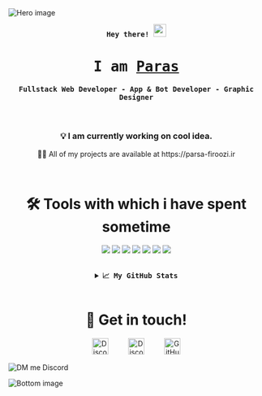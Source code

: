 <img src="https://cdn.discordapp.com/attachments/776425421968244768/881109192331624448/hero-svg.png" alt="Hero image">

<p align="center"><samp><b> Hey there! <img src="https://media.giphy.com/media/hvRJCLFzcasrR4ia7z/giphy.gif" width="25px"> </b></samp></p>
<p align="center"><h1 align="center"><samp> I am <a href="https://parsa-firoozi.ir/">Paras </a> </samp></h1></p>
<p align="center"><h4 align="center"><samp> Fullstack Web Developer - App & Bot Developer - Graphic Designer </samp></h4></p>
<br>

<h3 align="center">💡 I am currently working on cool idea.</h3>


<p align="center"> 👨‍💻 All of my projects are available at https://parsa-firoozi.ir</p>

<br>

<h1 align="center">🛠️ Tools with which i have spent sometime</h1>
<p align="center"><img src="https://img.shields.io/badge/node.js%20-%2343853D.svg?&style=for-the-badge&logo=node.js&logoColor=white"/>
<img src="https://img.shields.io/badge/javascript%20-%23323330.svg?&style=for-the-badge&logo=javascript&logoColor=%23F7DF1E"/>
<img src="https://img.shields.io/badge/html5%20-%23E34F26.svg?&style=for-the-badge&logo=html5&logoColor=white"/>
<img src="https://img.shields.io/badge/css3%20-%231572B6.svg?&style=for-the-badge&logo=css3&logoColor=white"/>
<img src="https://img.shields.io/badge/react%20-%2320232a.svg?&style=for-the-badge&logo=react&logoColor=%2361DAFB"/>
<img src="https://img.shields.io/badge/github%20-%23121011.svg?&style=for-the-badge&logo=github&logoColor=white"/>
<img src ="https://img.shields.io/badge/MongoDB-%234ea94b.svg?&style=for-the-badge&logo=mongodb&logoColor=white"/></p>

<br>

<details align="center" >
  <summary><b><samp>📈 My GitHub Stats</samp></b></summary>
<br>
  
<div align="center">
  <img align="center" src="https://github-readme-stats.vercel.app/api/top-langs/?username=im-parsa&theme=dark&hide_border=true&stroke=f53b3b" />
</div>
  
<br>
  
<div align="center">
  <img align="center" src="https://github-readme-stats.vercel.app/api?username=im-parsa&show_icons=true&count_private=true&include_all_commits=true&theme=dark&hide_border=true&stroke=f53b3b" />
</div>

<br>
 
<div align="center">
  <img align="center" src="https://github-readme-streak-stats.herokuapp.com/?user=im-parsa&theme=dark&hide_border=true&stroke=f53b3b" />
</div>
  
  <br>
  
  <div align="center">
    <img align="center" src="https://activity-graph.herokuapp.com/graph?username=im-parsa&bg_color=0D1117&color=eca15b&line=eca15b&point=FFFFFF&hide_border=true" />     </a>
  </div>
  
</details>

<br>


<h1 align="center">🤝 Get in touch!</h1>
<p align="center">
<a href="https://instagram.com/parsa._.firoozi" target="_blank"><img alt="Discord" title="Discord" height="32" width="32" src="https://image.flaticon.com/icons/svg/174/174855.svg"></a>&nbsp;&nbsp;&nbsp;&nbsp;&nbsp;&nbsp;&nbsp;&nbsp;&nbsp;
<a href="https://discord.com/users/488958506280550402" target="_blank"><img alt="Discord" title="Discord" height="32" width="32" src="https://raw.githubusercontent.com/peterthehan/peterthehan/master/assets/discord.svg"></a>&nbsp;&nbsp;&nbsp;&nbsp;&nbsp;&nbsp;&nbsp;&nbsp;&nbsp;
<a href="https://github.com/im-parsa"><img alt="GitHub" title="GitHub" height="32" width="32" src="https://raw.githubusercontent.com/peterthehan/peterthehan/master/assets/github.svg"></a>
</p>

![DM me Discord](https://discord.c99.nl/widget/theme-1/488958506280550402.png)

<img src="https://cdn.discordapp.com/attachments/776425421968244768/881109188670001182/bottom-svg.png" alt="Bottom image">
